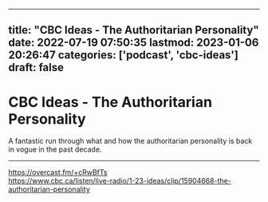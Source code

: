 
---
title: "CBC Ideas - The Authoritarian Personality"
date: 2022-07-19 07:50:35
lastmod: 2023-01-06 20:26:47
categories: ['podcast', 'cbc-ideas']
draft: false
---


# CBC Ideas - The Authoritarian Personality
A fantastic run through what and how the authoritarian personality is back in vogue in the past decade.

- - -

https://overcast.fm/+cRwBfTs  
https://www.cbc.ca/listen/live-radio/1-23-ideas/clip/15904668-the-authoritarian-personality

<!-- #public #podcast #cbc-ideas -->

<!-- {BearID:93C15AE4-22A4-485B-9FB0-CB375BE67989-54386-000012B26C67C02A} -->
